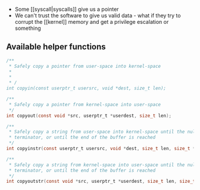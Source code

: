 - Some [[syscall|syscalls]] give us a pointer
- We can't trust the software to give us valid data - what if they try to corrupt the [[kernel]] memory and get a privilege escalation or something

## Available helper functions
```c
/**
 * Safely copy a pointer from user-space into kernel-space
 * 
 * 
 * /
int copyin(const userptr_t usersrc, void *dest, size_t len);

/**
 * Safely copy a pointer from kernel-space into user-space
 */
int copyout(const void *src, userptr_t *userdest, size_t len);

/**
 * Safely copy a string from user-space into kernel-space until the null 
 * terminator, or until the end of the buffer is reached
 */
int copyinstr(const userptr_t usersrc, void *dest, size_t len, size_t *got);

/**
 * Safely copy a string from kernel-space into user-space until the null 
 * terminator, or until the end of the buffer is reached 
 */
int copyoutstr(const void *src, userptr_t *userdest, size_t len, size_t *got);

```